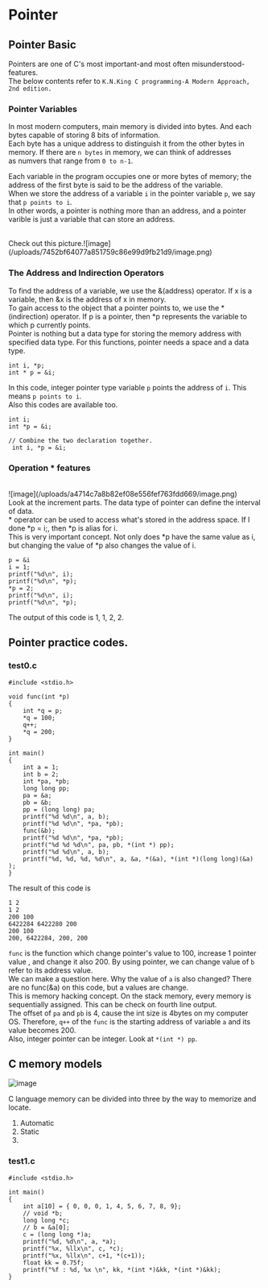 # Pointer

## Pointer Basic

Pointers are one of C's most important-and most often misunderstood-features.<br>
The below contents refer to `K.N.King C programming-A Modern Approach, 2nd edition.`

### Pointer Variables
In most modern computers, main memory is divided into bytes. And each bytes capable of storing 8 bits of information.<br>
Each byte has a unique address to distinguish it from the other bytes in memory. If there are `n bytes` in memory, we can think of addresses<br>
as numvers that range from `0 to n-1`.
<br>

Each variable in the program occupies one or more bytes of memory; the address of the first byte is said to be the address of the variable.<br>
When we store the address of a variable `i` in the pointer variable `p`, we say that `p points to i`. <br>
In other words, a pointer is nothing more than an address, and a pointer varible is just a variable that can store an address.<br>

<br>
Check out this picture.![image](/uploads/7452bf64077a851759c86e99d9fb21d9/image.png)
<br>

### The Address and Indirection Operators
To find the address of a variable, we use the &(address) operator. If x is a variable, then &x is the address of x in memory.<br>
To gain access to the object that a pointer points to, we use the *(indirection) operator. If p is a pointer, then *p represents the variable to which p currently points.<br>
Pointer is nothing but a data type for storing the memory address with specified data type. For this functions, pointer needs a space and a data type.<br>

```
int i, *p;
int * p = &i;
```
In this code, integer pointer type variable `p` points the address of `i`. This means `p points to i`.<br>
Also this codes are available too.
```
int i;
int *p = &i;

// Combine the two declaration together.
 int i, *p = &i;
```
### Operation * features
<br>
![image](/uploads/a4714c7a8b82ef08e556fef763fdd669/image.png)
<br>
Look at the increment parts. The data type of pointer can define the interval of data.<br>
* operator can be used to access what's stored in the address space. If I done *p = i;, then *p is alias for i.<br>
This is very important concept. Not only does *p have the same value as i, but changing the value of *p also changes the value of i.

```
p = &i
i = 1;
printf("%d\n", i);
printf("%d\n", *p);
*p = 2;
printf("%d\n", i);
printf("%d\n", *p);
```
The output of this code is 1, 1, 2, 2.

## Pointer practice codes.

### test0.c

```
#include <stdio.h>

void func(int *p)
{
    int *q = p;
    *q = 100;
    q++;
    *q = 200;
}

int main()
{
    int a = 1;
    int b = 2;
    int *pa, *pb;
    long long pp; 
	pa = &a; 
	pb = &b; 
	pp = (long long) pa; 
	printf("%d %d\n", a, b);
    printf("%d %d\n", *pa, *pb);
	func(&b); 
	printf("%d %d\n", *pa, *pb);
	printf("%d %d %d\n", pa, pb, *(int *) pp);
	printf("%d %d\n", a, b);
	printf("%d, %d, %d, %d\n", a, &a, *(&a), *(int *)(long long)(&a) );
}
```
The result of this code is 
```
1 2
1 2
200 100
6422284 6422280 200
200 100
200, 6422284, 200, 200
```
`func` is the function which change pointer's value to 100, increase 1 pointer value , and change it also 200.
By using pointer, we can change value of `b` refer to its address value.<br>
We can make a question here. Why the value of `a` is also changed? There are no func(&a) on this code, but a values are change.<br>
This is memory hacking concept. On the stack memory, every memory is sequentially assigned. This can be check on fourth line output.<br>
The offset of `pa` and `pb` is 4, cause the int size is 4bytes on my computer OS. Therefore, `q++` of the `func` is the starting address of variable `a` and its value becomes 200.
<br>
Also, integer pointer can be integer. Look at `*(int *) pp`.

## C memory models

![image](/uploads/57bca0ab6eb72cda4b109e18cc5fe560/image.png)

C language memory can be divided into three by the way to memorize and locate. <br>
 1. Automatic
 2. Static
 3. 

### test1.c

```
#include <stdio.h>

int main()
{       
    int a[10] = { 0, 0, 0, 1, 4, 5, 6, 7, 8, 9}; 
    // void *b; 
    long long *c; 
    // b = &a[0]; 
    c = (long long *)a; 
    printf("%d, %d\n", a, *a); 
    printf("%x, %llx\n", c, *c); 
    printf("%x, %llx\n", c+1, *(c+1)); 
    float kk = 0.75f; 
    printf("%f : %d, %x \n", kk, *(int *)&kk, *(int *)&kk);
}
```

